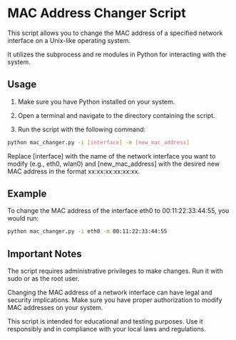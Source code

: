 # MAC Address Changer Script

This script allows you to change the MAC address of a specified network interface on a Unix-like operating system.

It utilizes the subprocess and re modules in Python for interacting with the system.

## Usage
1. Make sure you have Python installed on your system.

2. Open a terminal and navigate to the directory containing the script.

3. Run the script with the following command:



```sh
python mac_changer.py -i [interface] -m [new_mac_address]
```


Replace [interface] with the name of the network interface you want to modify (e.g., eth0, wlan0) and [new_mac_address] with the desired new MAC address in the format xx:xx:xx:xx:xx:xx.

## Example
To change the MAC address of the interface eth0 to 00:11:22:33:44:55, you would run:



```sh
python mac_changer.py -i eth0 -m 00:11:22:33:44:55
```


## Important Notes
The script requires administrative privileges to make changes. Run it with sudo or as the root user.

Changing the MAC address of a network interface can have legal and security implications. Make sure you have proper authorization to modify MAC addresses on your system.

This script is intended for educational and testing purposes. Use it responsibly and in compliance with your local laws and regulations.
